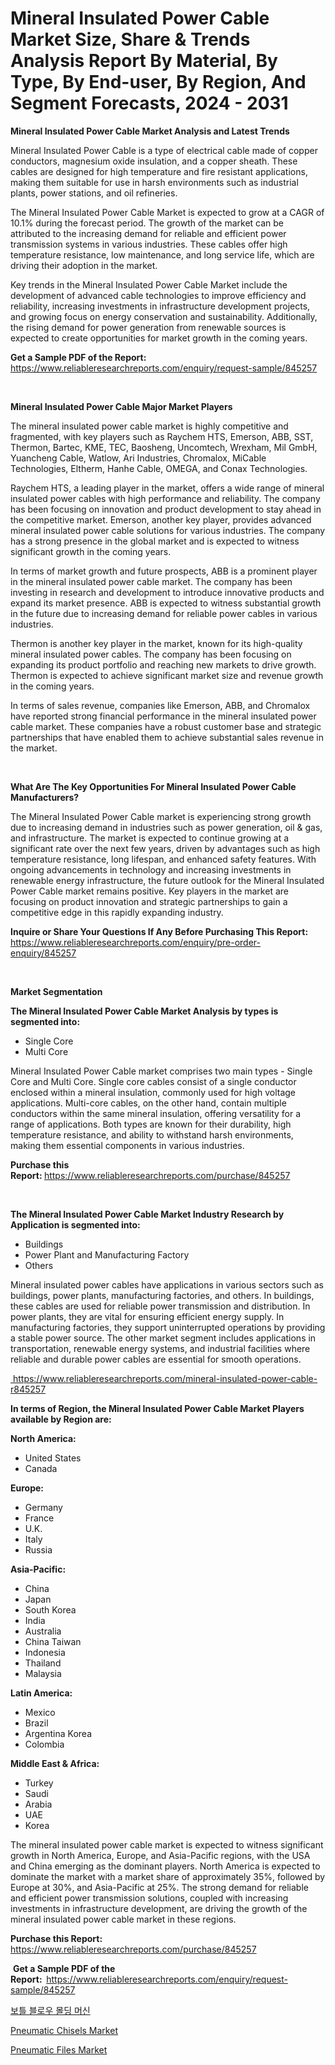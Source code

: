 <p><h1>Mineral Insulated Power Cable Market Size, Share & Trends Analysis Report By Material, By Type, By End-user, By Region, And Segment Forecasts, 2024 - 2031</h1></p><p><strong>Mineral Insulated Power Cable Market Analysis and Latest Trends</strong></p>
<p><p>Mineral Insulated Power Cable is a type of electrical cable made of copper conductors, magnesium oxide insulation, and a copper sheath. These cables are designed for high temperature and fire resistant applications, making them suitable for use in harsh environments such as industrial plants, power stations, and oil refineries.</p><p>The Mineral Insulated Power Cable Market is expected to grow at a CAGR of 10.1% during the forecast period. The growth of the market can be attributed to the increasing demand for reliable and efficient power transmission systems in various industries. These cables offer high temperature resistance, low maintenance, and long service life, which are driving their adoption in the market.</p><p>Key trends in the Mineral Insulated Power Cable Market include the development of advanced cable technologies to improve efficiency and reliability, increasing investments in infrastructure development projects, and growing focus on energy conservation and sustainability. Additionally, the rising demand for power generation from renewable sources is expected to create opportunities for market growth in the coming years.</p></p>
<p><strong>Get a Sample PDF of the Report:&nbsp;</strong> <a href="https://www.reliableresearchreports.com/enquiry/request-sample/845257">https://www.reliableresearchreports.com/enquiry/request-sample/845257</a></p>
<p>&nbsp;</p>
<p><strong>Mineral Insulated Power Cable Major Market Players</strong></p>
<p><p>The mineral insulated power cable market is highly competitive and fragmented, with key players such as Raychem HTS, Emerson, ABB, SST, Thermon, Bartec, KME, TEC, Baosheng, Uncomtech, Wrexham, Mil GmbH, Yuancheng Cable, Watlow, Ari Industries, Chromalox, MiCable Technologies, Eltherm, Hanhe Cable, OMEGA, and Conax Technologies.</p><p>Raychem HTS, a leading player in the market, offers a wide range of mineral insulated power cables with high performance and reliability. The company has been focusing on innovation and product development to stay ahead in the competitive market. Emerson, another key player, provides advanced mineral insulated power cable solutions for various industries. The company has a strong presence in the global market and is expected to witness significant growth in the coming years.</p><p>In terms of market growth and future prospects, ABB is a prominent player in the mineral insulated power cable market. The company has been investing in research and development to introduce innovative products and expand its market presence. ABB is expected to witness substantial growth in the future due to increasing demand for reliable power cables in various industries.</p><p>Thermon is another key player in the market, known for its high-quality mineral insulated power cables. The company has been focusing on expanding its product portfolio and reaching new markets to drive growth. Thermon is expected to achieve significant market size and revenue growth in the coming years.</p><p>In terms of sales revenue, companies like Emerson, ABB, and Chromalox have reported strong financial performance in the mineral insulated power cable market. These companies have a robust customer base and strategic partnerships that have enabled them to achieve substantial sales revenue in the market.</p></p>
<p>&nbsp;</p>
<p><strong>What Are The Key Opportunities For Mineral Insulated Power Cable Manufacturers?</strong></p>
<p><p>The Mineral Insulated Power Cable market is experiencing strong growth due to increasing demand in industries such as power generation, oil & gas, and infrastructure. The market is expected to continue growing at a significant rate over the next few years, driven by advantages such as high temperature resistance, long lifespan, and enhanced safety features. With ongoing advancements in technology and increasing investments in renewable energy infrastructure, the future outlook for the Mineral Insulated Power Cable market remains positive. Key players in the market are focusing on product innovation and strategic partnerships to gain a competitive edge in this rapidly expanding industry.</p></p>
<p><strong>Inquire or Share Your Questions If Any Before Purchasing This Report:</strong> <a href="https://www.reliableresearchreports.com/enquiry/pre-order-enquiry/845257">https://www.reliableresearchreports.com/enquiry/pre-order-enquiry/845257</a></p>
<p>&nbsp;</p>
<p><strong>Market Segmentation</strong></p>
<p><strong>The Mineral Insulated Power Cable Market Analysis by types is segmented into:</strong></p>
<p><ul><li>Single Core</li><li>Multi Core</li></ul></p>
<p><p>Mineral Insulated Power Cable market comprises two main types - Single Core and Multi Core. Single core cables consist of a single conductor enclosed within a mineral insulation, commonly used for high voltage applications. Multi-core cables, on the other hand, contain multiple conductors within the same mineral insulation, offering versatility for a range of applications. Both types are known for their durability, high temperature resistance, and ability to withstand harsh environments, making them essential components in various industries.</p></p>
<p><strong>Purchase this Report:&nbsp;</strong><a href="https://www.reliableresearchreports.com/purchase/845257">https://www.reliableresearchreports.com/purchase/845257</a></p>
<p>&nbsp;</p>
<p><strong>The Mineral Insulated Power Cable Market Industry Research by Application is segmented into:</strong></p>
<p><ul><li>Buildings</li><li>Power Plant and Manufacturing Factory</li><li>Others</li></ul></p>
<p><p>Mineral insulated power cables have applications in various sectors such as buildings, power plants, manufacturing factories, and others. In buildings, these cables are used for reliable power transmission and distribution. In power plants, they are vital for ensuring efficient energy supply. In manufacturing factories, they support uninterrupted operations by providing a stable power source. The other market segment includes applications in transportation, renewable energy systems, and industrial facilities where reliable and durable power cables are essential for smooth operations.</p></p>
<p><a href="https://www.reliableresearchreports.com/mineral-insulated-power-cable-r845257">&nbsp;https://www.reliableresearchreports.com/mineral-insulated-power-cable-r845257</a></p>
<p><strong>In terms of Region, the Mineral Insulated Power Cable Market Players available by Region are:</strong></p>
<p>
    <p> <strong> North America: </strong>
        <ul>
            <li>United States</li>
            <li>Canada</li>
        </ul>
        </p> 
    <p> <strong> Europe: </strong>
        <ul>
            <li>Germany</li>
            <li>France</li>
            <li>U.K.</li>
            <li>Italy</li>
            <li>Russia</li>
        </ul>
        </p> 
    <p> <strong> Asia-Pacific: </strong>
        <ul>
            <li>China</li>
            <li>Japan</li>
            <li>South Korea</li>
            <li>India</li>
            <li>Australia</li>
            <li>China Taiwan</li>
            <li>Indonesia</li>
            <li>Thailand</li>
            <li>Malaysia</li>
        </ul>
        </p> 
    <p> <strong> Latin America: </strong>
        <ul>
            <li>Mexico</li>
            <li>Brazil</li>
            <li>Argentina Korea</li>
            <li>Colombia</li>
        </ul>
        </p> 
    <p> <strong> Middle East & Africa: </strong>
        <ul>
            <li>Turkey</li>
            <li>Saudi</li>
            <li>Arabia</li>
            <li>UAE</li>
            <li>Korea</li>
        </ul>
    </p>
    </p>
<p><p>The mineral insulated power cable market is expected to witness significant growth in North America, Europe, and Asia-Pacific regions, with the USA and China emerging as the dominant players. North America is expected to dominate the market with a market share of approximately 35%, followed by Europe at 30%, and Asia-Pacific at 25%. The strong demand for reliable and efficient power transmission solutions, coupled with increasing investments in infrastructure development, are driving the growth of the mineral insulated power cable market in these regions.</p></p>
<p><strong>Purchase this Report: </strong><a href="https://www.reliableresearchreports.com/purchase/845257">https://www.reliableresearchreports.com/purchase/845257</a></p>
<p>&nbsp;<strong>Get a Sample PDF of the Report:&nbsp;&nbsp;</strong><a href="https://www.reliableresearchreports.com/enquiry/request-sample/845257">https://www.reliableresearchreports.com/enquiry/request-sample/845257</a></p>
<p><strong></strong></p>
<p><p><a href="https://github.com/wallacBahrtyinger567686/Market-Research-Report-List-1/blob/main/891913526502.md">보틀 블로우 몰딩 머신</a></p><p><a href="https://github.com/jodemen/Market-Research-Report-List-2/blob/main/pneumatic-chisels-market.md">Pneumatic Chisels Market</a></p><p><a href="https://github.com/Sarissaschmalingtr6fz2739/Market-Research-Report-List-2/blob/main/pneumatic-files-market.md">Pneumatic Files Market</a></p></p>